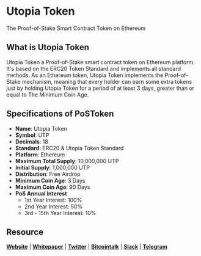 # Utopia Token
The Proof-of-Stake Smart Contract Token on Ethereum

## What is Utopia Token
Utopia Token a Proof-of-Stake smart contract token on Ethereum platform. It's based on the ERC20 Token Standard and implements all standard methods. As an Ethereum token, Utopia Token implements the Proof-of-Stake mechanism, meaning that every holder can earn some extra tokens just by holding Utopia Token for a period of at least 3 days, greater than or equal to The Minimum Coin Age.

## Specifications of PoSToken
* **Name**: Utopia Token
* **Symbol**: UTP
* **Decimals**: 18
* **Standard**: ERC20 & Utopia Token Standard
* **Platform**: Ethereum
* **Maximum Total Supply**: 10,000,000 UTP
* **Initial Supply**: 1,000,000 UTP
* **Distribution**: Free Airdrop
* **Minimum Coin Age**: 3 Days
* **Maximum Coin Age**: 90 Days
* **PoS Annual Interest**
  + 1st Year Interest: 100%
  + 2nd Year Interest: 50%
  + 3rd - 15th Year Interest: 10%

## Resource
**[Website](https://postoken.org)** | **[Whitepaper](https://postoken.org/whitepaper.pdf)** | **[Twitter](https://twitter/PoSToken)**  | **[Bitcointalk](https://bitcointalk.org/index.php?topic=2110712.0)** | **[Slack](https://join.slack.com/t/postoken/shared_invite/enQtMjQ1OTA0MzA4MDAxLThjNWQxNjllNzEyM2VhMDYzMzc3N2I1MDc4NmU3NDM5YzFkNTJlZGIxMmEzMTZmOTgxN2MyYzhkNmYzYzY1MDM)** | **[Telegram](https://t.me/PoSToken)**

